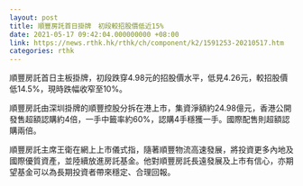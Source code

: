 ```yaml
---
layout: post
title: 順豐房託首日掛牌　初段較招股價低近15%
date: 2021-05-17 09:42:04.000000000 +08:00
link: https://news.rthk.hk/rthk/ch/component/k2/1591253-20210517.htm
categories: rthk
---
```


順豐房託首日主板掛牌，初段跌穿4.98元的招股價水平，低見4.26元，較招股價低14.5%，現時跌幅收窄至10%。

順豐房託由深圳掛牌的順豐控股分拆在港上市，集資淨額約24.98億元，香港公開發售超額認購約4倍，一手中籤率約60%，認購4手穩獲一手。國際配售則超額認購兩倍。

順豐房託主席王衛在網上上市儀式指，隨著順豐物流高速發展，將投資更多內地及國際優質資產，並陸續放進房託基金。他對順豐房託長遠發展及上市有信心，亦期望基金可以為長期投資者帶來穩定、合理回報。
